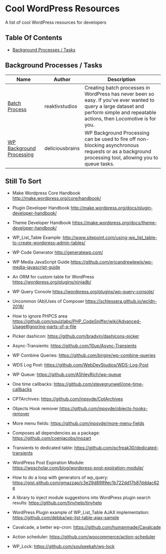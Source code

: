 # Cool WordPress Resources

A list of cool WordPress resources for developers

## Table Of Contents

- [Background Processes / Tasks](#background-processes--tasks)


## Background Processes / Tasks

| Name | Author | Description |
| --- | --- | --- |
| [Batch Process](https://github.com/reaktivstudios/locomotive) | reaktivstudios | Creating batch processes in WordPress has never been so easy. If you've ever wanted to query a large dataset and perform simple and repeatable actions, then Locomotive is for you. |
| [WP Background Processing](https://github.com/deliciousbrains/wp-background-processing) | deliciousbrains | WP Background Processing can be used to fire off non-blocking asynchronous requests or as a background processing tool, allowing you to queue tasks. |


## Still To Sort


* Make Wordpress Core Handbook http://make.wordpress.org/core/handbook/
* Plugin Developer Handbook http://make.wordpress.org/docs/plugin-developer-handbook/
* Theme Developer Handbook https://make.wordpress.org/docs/theme-developer-handbook/
* WP_List_Table Example: http://www.sitepoint.com/using-wp_list_table-to-create-wordpress-admin-tables/
* WP Code Generator http://generatewp.com/
* WP Media JavaScript Guide https://github.com/ericandrewlewis/wp-media-javascript-guide
* An ORM for custom table for WordPress https://wordpress.org/plugins/ninjadb/
* WP Query Console https://wordpress.org/plugins/wp-query-console/
* Uncommon (Ab)Uses of Composer https://schlessera.github.io/wcldn-2018/
* How to ignore PHPCS area https://github.com/squizlabs/PHP_CodeSniffer/wiki/Advanced-Usage#ignoring-parts-of-a-file

* Picker dashicon: https://github.com/bradvin/dashicons-picker

* Async-Transients: https://github.com/10up/Async-Transients
* WP Combine Queries: https://github.com/birgire/wp-combine-queries
* WDS Log Post: https://github.com/WebDevStudios/WDS-Log-Post
* WP Queue: https://github.com/A5hleyRich/wp-queue
* One time callbacks: https://github.com/stevegrunwell/one-time-callbacks
* CPTArchives: https://github.com/inpsyde/CptArchives
* Objects Hook remover https://github.com/inpsyde/objects-hooks-remover
* More menu fields: https://github.com/inpsyde/more-menu-fields
* Composes all dependencies as a package: https://github.com/coenjacobs/mozart
* Transients to dedicated table: https://github.com/pcfreak30/dedicated-transients
* WordPress Post Expiration Module: https://wpscholar.com/blog/wordpress-post-expiration-module/
* How to do a loop with generators of wp_query:  https://gist.github.com/gmazzap/c3e29d8999ec1b722dd17b87dddac62e
* A library to inject module suggestions into WordPress plugin search results: https://github.com/tinyhelp/tinyhelp
* WordPress Plugin example of WP_List_Table AJAX implementation: https://github.com/debba/wp-list-table-ajax-sample
* Cavalcade, a better wp-cron: https://github.com/humanmade/Cavalcade
* Action scheduler: https://github.com/woocommerce/action-scheduler
* WP_Lock: https://github.com/soulseekah/wp-lock
